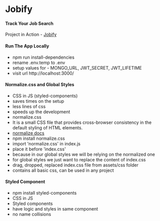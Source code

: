 # Jobify

#### Track Your Job Search

Project in Action - [Jobify](https://live-jobify.onrender.com)

#### Run The App Locally

- npm run install-dependencies
- rename .env.temp to .env
- setup values for - MONGO_URL, JWT_SECRET, JWT_LIFETIME
- visit url http://localhost:3000/

#### Normalize.css and Global Styles

- CSS in JS (styled-components)
- saves times on the setup
- less lines of css
- speeds up the development
- normalize.css
- It is a small CSS file that provides cross-browser consistency in the default styling of HTML elements.
- [normalize docs](https://necolas.github.io/normalize.css/)
- npm install normalize.css
- import 'normalize.css' in index.js
- place it before 'index.css'
- because in our global styles we will be relying on the normalized one
- for global styles we just want to replace the content of index.css
- drag, dropped, replaced index.css file from assets/css folder
- contains all basic css, can be used in any project

#### Styled Component

- npm install styled-components
- CSS in JS
- Styled components
- have logic and styles in same component
- no name collisions
